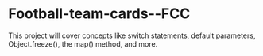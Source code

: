 # Football-team-cards--FCC
This project will cover concepts like switch statements, default parameters, Object.freeze(), the map() method, and more.
